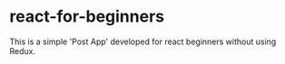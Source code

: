 # react-for-beginners
This is a simple 'Post App' developed for react beginners without using Redux.

